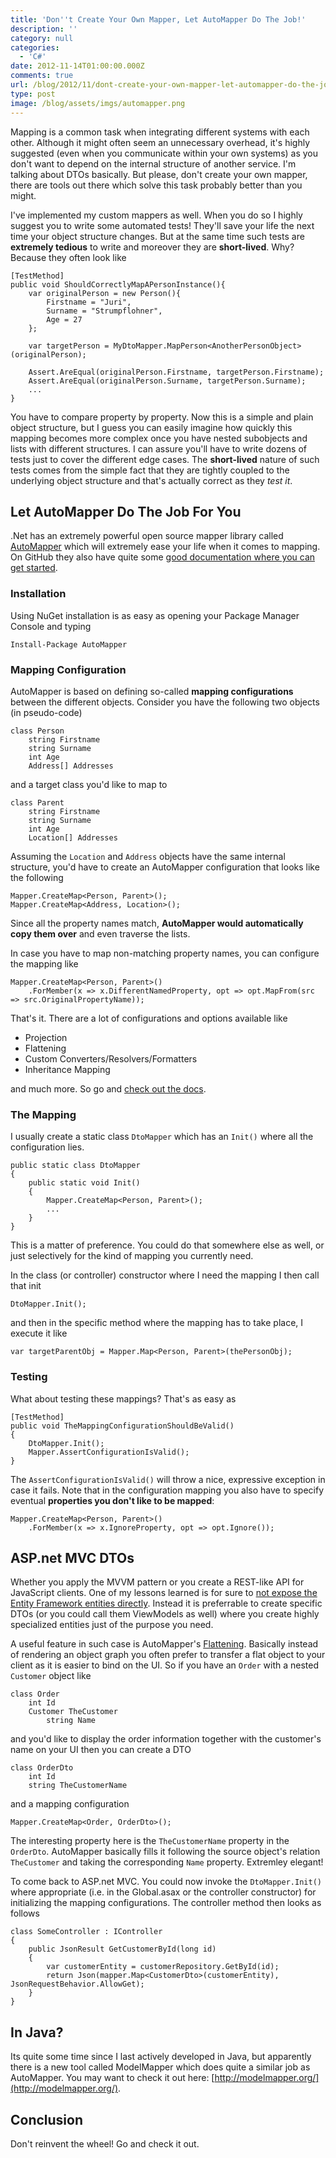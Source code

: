 ```yaml
---
title: 'Don''t Create Your Own Mapper, Let AutoMapper Do The Job!'
description: ''
category: null
categories:
  - 'C#'
date: 2012-11-14T01:00:00.000Z
comments: true
url: /blog/2012/11/dont-create-your-own-mapper-let-automapper-do-the-job
type: post
image: /blog/assets/imgs/automapper.png
---
```



Mapping is a common task when integrating different systems with each other. Although it might often seem an unnecessary overhead, it's highly suggested (even when you communicate within your own systems) as you don't want to depend on the internal structure of another service. I'm talking about DTOs basically. But please, don't create your own mapper, there are tools out there which solve this task probably better than you might.

I've implemented my custom mappers as well. When you do so I highly suggest you to write some automated tests! They'll save your life the next time your object structure changes. But at the same time such tests are **extremely tedious** to write and moreover they are **short-lived**. Why? Because they often look like

    [TestMethod]
    public void ShouldCorrectlyMapAPersonInstance(){
        var originalPerson = new Person(){
            Firstname = "Juri",
            Surname = "Strumpflohner",
            Age = 27
        };

        var targetPerson = MyDtoMapper.MapPerson<AnotherPersonObject>(originalPerson);

        Assert.AreEqual(originalPerson.Firstname, targetPerson.Firstname);
        Assert.AreEqual(originalPerson.Surname, targetPerson.Surname);
        ...
    }

You have to compare property by property. Now this is a simple and plain object structure, but I guess you can easily imagine how quickly this mapping becomes more complex once you have nested subobjects and lists with different structures. I can assure you'll have to write dozens of tests just to cover the different edge cases. The **short-lived** nature of such tests comes from the simple fact that they are tightly coupled to the underlying object structure and that's actually correct as they *test it*.

## Let AutoMapper Do The Job For You

.Net has an extremely powerful open source mapper library called [AutoMapper](https://github.com/AutoMapper/AutoMapper) which will extremely ease your life when it comes to mapping. On GitHub they also have quite some [good documentation where you can get started](https://github.com/AutoMapper/AutoMapper/wiki).

### Installation
Using NuGet installation is as easy as opening your Package Manager Console and typing

    Install-Package AutoMapper

### Mapping Configuration

AutoMapper is based on defining so-called **mapping configurations** between the different objects. Consider you have the following two objects (in pseudo-code)

    class Person
        string Firstname
        string Surname
        int Age
        Address[] Addresses

and a target class you'd like to map to

    class Parent
        string Firstname
        string Surname
        int Age
        Location[] Addresses

Assuming the `Location` and `Address` objects have the same internal structure, you'd have to create an AutoMapper configuration that looks like the following

    Mapper.CreateMap<Person, Parent>();
    Mapper.CreateMap<Address, Location>();

Since all the property names match, **AutoMapper would automatically copy them over** and even traverse the lists.

In case you have to map non-matching property names, you can configure the mapping like

    Mapper.CreateMap<Person, Parent>()
        .ForMember(x => x.DifferentNamedProperty, opt => opt.MapFrom(src => src.OriginalPropertyName));

That's it. There are a lot of configurations and options available like

- Projection
- Flattening
- Custom Converters/Resolvers/Formatters
- Inheritance Mapping

and much more. So go and [check out the docs](https://github.com/AutoMapper/AutoMapper/wiki).

### The Mapping

I usually create a static class `DtoMapper` which has an `Init()` where all the configuration lies. 

    public static class DtoMapper
    {
        public static void Init()
        {
            Mapper.CreateMap<Person, Parent>();
            ...
        }
    }

This is a matter of preference. You could do that somewhere else as well, or just selectively for the kind of mapping you currently need.

In the class (or controller) constructor where I need the mapping I then call that init

    DtoMapper.Init();

and then in the specific method where the mapping has to take place, I execute it like

    var targetParentObj = Mapper.Map<Person, Parent>(thePersonObj);

### Testing
What about testing these mappings? That's as easy as

    [TestMethod]
    public void TheMappingConfigurationShouldBeValid()
    {
        DtoMapper.Init();
        Mapper.AssertConfigurationIsValid();
    }

The `AssertConfigurationIsValid()` will throw a nice, expressive exception in case it fails. Note that in the configuration mapping you also have to specify eventual **properties you don't like to be mapped**:

    Mapper.CreateMap<Person, Parent>()
        .ForMember(x => x.IgnoreProperty, opt => opt.Ignore());

## ASP.net MVC DTOs
Whether you apply the MVVM pattern or you create a REST-like API for JavaScript clients. One of my lessons learned is for sure to [not expose the Entity Framework entities directly](/blog/2012/10/lessions-learned-dont-expose-ef-entities-to-the-client-directly/). Instead it is preferrable to create specific DTOs (or you could call them ViewModels as well) where you create highly specialized entities just of the purpose you need. 

A useful feature in such case is AutoMapper's [Flattening](https://github.com/AutoMapper/AutoMapper/wiki/Flattening). Basically instead of rendering an object graph you often prefer to transfer a flat object to your client as it is easier to bind on the UI. So if you have an `Order` with a nested `Customer` object like

    class Order
        int Id
        Customer TheCustomer
            string Name

and you'd like to display the order information together with the customer's name on your UI then you can create a DTO

    class OrderDto
        int Id
        string TheCustomerName

and a mapping configuration

    Mapper.CreateMap<Order, OrderDto>();

The interesting property here is the `TheCustomerName` property in the `OrderDto`. AutoMapper basically fills it following the source object's relation `TheCustomer` and taking the corresponding `Name` property. Extremley elegant!

To come back to ASP.net MVC. You could now invoke the `DtoMapper.Init()` where appropriate (i.e. in the Global.asax or the controller constructor) for initializing the mapping configurations. The controller method then looks as follows

    class SomeController : IController
    {
        public JsonResult GetCustomerById(long id)
        {
            var customerEntity = customerRepository.GetById(id);
            return Json(mapper.Map<CustomerDto>(customerEntity), JsonRequestBehavior.AllowGet);
        }
    }

## In Java?
Its quite some time since I last actively developed in Java, but apparently there is a new tool called ModelMapper which does quite a similar job as AutoMapper. You may want to check it out here: [http://modelmapper.org/](http://modelmapper.org/).

## Conclusion
Don't reinvent the wheel! Go and check it out.
